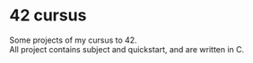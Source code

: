 # 42 cursus

Some projects of my cursus to 42.  
All project contains subject and quickstart, and are written in C.
